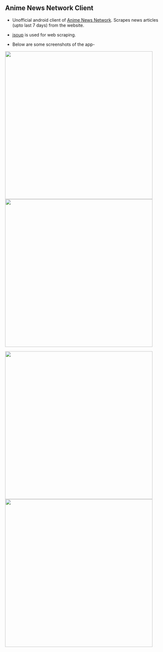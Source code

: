 ## Anime News Network Client

* Unofficial android client of [Anime News Network](https://www.animenewsnetwork.com/). Scrapes news articles (upto last 7 days) from the website.

* [jsoup](https://jsoup.org/) is used for web scraping.

* Below are some screenshots of the app-

<img src="https://user-images.githubusercontent.com/35342732/60393380-269cef80-9b32-11e9-9771-6a578b8501c0.png" width="480"> <img src="https://user-images.githubusercontent.com/35342732/60393389-69f75e00-9b32-11e9-8bde-b29a0304b2cb.png" width="480">

<img src="https://user-images.githubusercontent.com/35342732/60393409-ae82f980-9b32-11e9-89c5-bcbc7ff19200.png" width="480">

<img src="https://user-images.githubusercontent.com/35342732/60393421-cbb7c800-9b32-11e9-93e1-38291ef00d80.png" width="480">